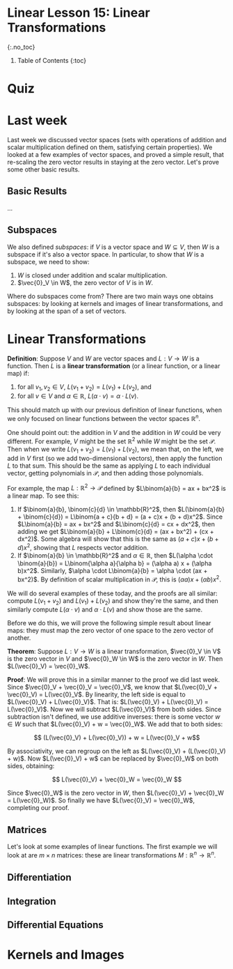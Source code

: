 # Linear Lesson 15: Linear Transformations
{:.no_toc}

1. Table of Contents
{:toc}

# Quiz

# Last week

Last week we discussed vector spaces (sets with operations of addition and scalar multiplication defined on them, satisfying certain properties). We looked at a few examples of vector spaces, and proved a simple result, that re-scaling the zero vector results in staying at the zero vector. Let's prove some other basic results.

## Basic Results

...

## Subspaces

We also defined *subspaces*: if $V$ is a vector space and $W \subseteq V$, then $W$ is a subspace if it's also a vector space. In particular, to show that $W$ is a subspace, we need to show:

1. $W$ is closed under addition and scalar multiplication.
2. $\vec{0}_V \in W$, the zero vector of $V$ is in $W$.

Where do subspaces come from? There are two main ways one obtains subspaces: by looking at kernels and images of linear transformations, and by looking at the span of a set of vectors.


# Linear Transformations

**Definition**: Suppose $V$ and $W$ are vector spaces and $L : V \to W$ is a function. Then $L$ is a **linear transformation** (or a linear function, or a linear map) if:

1. for all $v_1, v_2 \in V$, $L(v_1 + v_2) = L(v_1) + L(v_2)$, and 
2. for all $v \in V$ and $\alpha \in \mathbb{R}$, $L(\alpha \cdot v) = \alpha \cdot L(v)$.

This should match up with our previous definition of linear functions, when we only focused on linear functions between the vector spaces $\mathbb{R}^n$.

One should point out: the addition in $V$ and the addition in $W$ could be very different. For example, $V$ might be the set $\mathbb{R}^2$ while $W$ might be the set $\mathcal{P}$. Then when we write $L(v_1 + v_2) = L(v_1) + L(v_2)$, we mean that, on the left, we add in $V$ first (so we add two-dimensional vectors), then apply the function $L$ to that sum. This should be the same as applying $L$ to each individual vector, getting polynomials in $\mathcal{P}$, and then adding those polynomials.

For example, the map $L : \mathbb{R}^2 \to \mathcal{P}$ defined by $L\binom{a}{b} = ax + bx^2$ is a linear map. To see this:

1. If $\binom{a}{b}, \binom{c}{d} \in \mathbb{R}^2$, then $L(\binom{a}{b} + \binom{c}{d}) = L\binom{a + c}{b + d} = (a + c)x + (b + d)x^2$. Since $L\binom{a}{b} = ax + bx^2$ and $L\binom{c}{d} = cx + dx^2$, then adding we get $L\binom{a}{b} + L\binom{c}{d} = (ax + bx^2) + (cx + dx^2)$. Some algebra will show that this is the same as $(a + c)x + (b + d)x^2$, showing that $L$ respects vector addition.
2. If $\binom{a}{b} \in \mathbb{R}^2$ and $\alpha \in \mathbb{R}$, then $L(\alpha \cdot \binom{a}{b}) = L\binom{\alpha a}{\alpha b} = (\alpha a) x + (\alpha b)x^2$. Similarly, $\alpha \cdot L\binom{a}{b} = \alpha \cdot (ax + bx^2)$. By definition of scalar multiplication in $\mathcal{P}$, this is $(\alpha a)x + (\alpha b)x^2$.

We will do several examples of these today, and the proofs are all similar: compute $L(v_1 + v_2)$ and $L(v_1) + L(v_2)$ and show they're the same, and then similarly compute $L(\alpha \cdot v)$ and $\alpha \cdot L(v)$ and show those are the same.

Before we do this, we will prove the following simple result about linear maps: they must map the zero vector of one space to the zero vector of another.

**Theorem**: Suppose $L : V \to W$ is a linear transformation, $\vec{0}_V \in V$ is the zero vector in $V$ and $\vec{0}_W \in W$ is the zero vector in $W$. Then $L(\vec{0}_V) = \vec{0}_W$.

**Proof**: We will prove this in a similar manner to the proof we did last week. Since $\vec{0}_V + \vec{0}_V = \vec{0}_V$, we know that $L(\vec{0}_V + \vec{0}_V) = L(\vec{0}_V$. By linearity, the left side is equal to $L(\vec{0}_V) + L(\vec{0}_V)$. That is: $L(\vec{0}_V) + L(\vec{0}_V) = L(\vec{0}_V)$. Now we will subtract $L(\vec{0}_V)$ from both sides. Since subtraction isn't defined, we use additive inverses: there is some vector $w \in W$ such that $L(\vec{0}_V) + w = \vec{0}_W$. We add that to both sides:

$$ (L(\vec{0}_V) + L(\vec{0}_V)) + w = L(\vec{0}_V + w$$

By associativity, we can regroup on the left as $L(\vec{0}_V) + (L(\vec{0}_V) + w)$. Now $L(\vec{0}_V) + w$ can be replaced by $\vec{0}_W$ on both sides, obtaining:

$$ L(\vec{0}_V) + \vec{0}_W = \vec{0}_W $$

Since $\vec{0}_W$ is the zero vector in $W$, then $L(\vec{0}_V) + \vec{0}_W = L(\vec{0}_W)$. So finally we have $L(\vec{0}_V) = \vec{0}_W$, completing our proof.

## Matrices

Let's look at some examples of linear functions. The first example we will look at are $m \times n$ matrices: these are linear transformations $M : \mathbb{R}^n \to \mathbb{R}^n$.

## Differentiation

## Integration

## Differential Equations

# Kernels and Images
